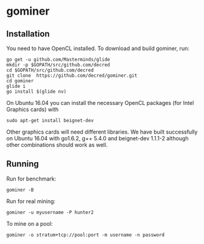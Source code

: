 # gominer

## Installation

You need to have OpenCL installed. To download and build gominer, run:

```
go get -u github.com/Masterminds/glide
mkdir -p $GOPATH/src/github.com/decred
cd $GOPATH/src/github.com/decred
git clone  https://github.com/decred/gominer.git
cd gominer
glide i
go install $(glide nv)
```

On Ubuntu 16.04 you can install the necessary OpenCL packages (for
Intel Graphics cards) with

```
sudo apt-get install beignet-dev
```

Other graphics cards will need different libraries.  We have built
successfully on Ubuntu 16.04 with go1.6.2, g++ 5.4.0 and
beignet-dev 1.1.1-2 although other combinations should work as well.

## Running

Run for benchmark:

```
gominer -B
```

Run for real mining:

```
gominer -u myusername -P hunter2
```

To mine on a pool:

```
gominer -o stratum+tcp://pool:port -m username -n password
```
